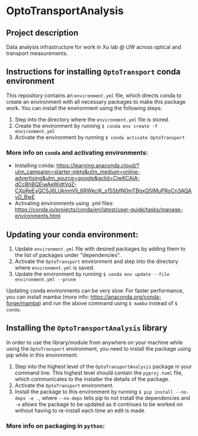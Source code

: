 # OptoTransportAnalysis

## Project description
Data analysis infrastructure for work in Xu lab @ UW across optical and transport measurements.

## Instructions for installing `OptoTransport` conda environment
This repository contains an `environment.yml` file, which directs conda to create an environment with all necessary packages to make this package work. You can install the environment using the following steps:
1. Step into the directory where the `environment.yml` file is stored.
2. Create the environment by running `$ conda env create -f environment.yml`
3. Activate the environment by running `$ conda activate OptoTransport`

### More info on `conda` and activating environments:
* Installing conda: https://learning.anaconda.cloud/?utm_campaign=starter-mktg&utm_medium=online-advertising&utm_source=google&gclid=CjwKCAiA-dCcBhBQEiwAeWidtVqZ-CXpReEyQC5J6LUkmnVll_6RWkciK_s15SbfN0mTBgxQ5lMuPRoCn3AQAvD_BwE
* Activating environments using .yml files: https://conda.io/projects/conda/en/latest/user-guide/tasks/manage-environments.html

## Updating your conda environment:
1. Update `environment.yml` file with desired packages by adding them to the list of packages under "dependencies".
2. Activate the `OptoTransport` environment and step into the directory where `environment.yml` is saved.
3. Update the environment by running `$ conda env update --file environment.yml --prune`

Updating conda environments can be very slow. For faster performance, you can install mamba (more info: https://anaconda.org/conda-forge/mamba) and run the above command using `$ mamba` instead of `$ conda`.

## Installing the `OptoTransportAnalysis` library
In order to use the library/module from anywhere on your machine while using the `OptoTransport` environment, you need to install the package using pip while in this environment:
1. Step into the highest level of the `OptoTransportAnalysis` package in your command line. This highest level should contain the `pyproj.toml` file, which communicates to the installer the details of the package.
2. Activate the `OptoTransport` environment.
3. Install the package to this environment by running `$ pip install --no-deps -e .`, where `--no-deps` tells pip to not install the dependencies and `-e` allows the package to be updated as it continues to be worked on without having to re-install each time an edit is made.

### More info on packaging in `python`: